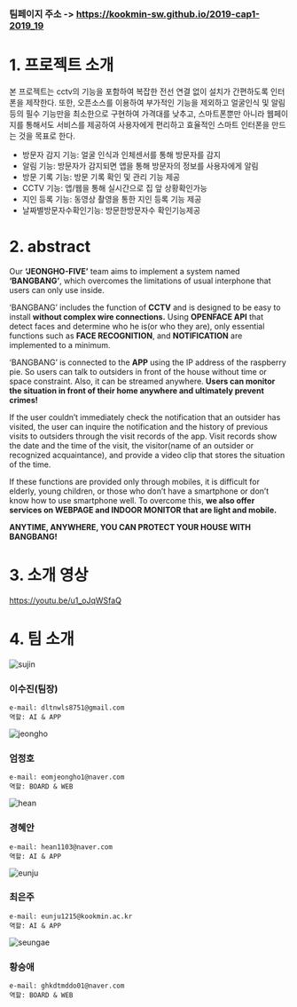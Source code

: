 ### 팀페이지 주소 -> https://kookmin-sw.github.io/2019-cap1-2019_19

# 1. 프로젝트 소개
 본 프로젝트는 cctv의 기능을 포함하여 복잡한 전선 연결 없이 설치가 간편하도록 인터폰을 제작한다. 또한, 오픈소스를 이용하여 부가적인 기능을 제외하고 얼굴인식 및 알림 등의 필수 기능만을 최소한으로 구현하여 가격대를 낮추고, 스마트폰뿐만 아니라 웹페이지를 통해서도 서비스를 제공하여 사용자에게 편리하고 효율적인 스마트 인터폰을 만드는 것을 목표로 한다.
 
* 방문자 감지 기능: 얼굴 인식과 인체센서를 통해 방문자를 감지 
* 알림 기능: 방문자가 감지되면 앱을 통해 방문자의 정보를 사용자에게 알림 
* 방문 기록 기능: 방문 기록 확인 및 관리 기능 제공 
* CCTV 기능: 앱/웹을 통해 실시간으로 집 앞 상황확인가능 
* 지인 등록 기능: 동영상 촬영을 통한 지인 등록 기능 제공 
* 날짜별방문자수확인기능: 방문한방문자수 확인기능제공

 
# 2. abstract
Our **‘JEONGHO-FIVE’** team aims to implement a system named **‘BANGBANG’**, which overcomes the limitations of usual interphone that users can only use inside.

‘BANGBANG’ includes the function of **CCTV** and is designed to be easy to install **without complex wire connections.** Using **OPENFACE API** that detect faces and determine who he is(or who they are), only essential functions such as **FACE RECOGNITION**, and **NOTIFICATION** are implemented to a minimum.

‘BANGBANG’ is connected to the **APP** using the IP address of the raspberry pie. So users can talk to outsiders in front of the house without time or space constraint. Also, it can be streamed anywhere. **Users can monitor the situation in front of their home anywhere and ultimately prevent crimes!**

If the user couldn’t immediately check the notification that an outsider has visited, the user can inquire the notification and the history of previous visits to outsiders through the visit records of the app. Visit records show the date and the time of the visit, the visitor(name of an outsider or recognized acquaintance), and provide a video clip that stores the situation of the time.

If these functions are provided only through mobiles, it is difficult for elderly, young children, or those who don’t have a smartphone or don’t know how to use smartphone well. To overcome this, **we also offer services on WEBPAGE and INDOOR MONITOR that are light and mobile.**

**ANYTIME, ANYWHERE, YOU CAN PROTECT YOUR HOUSE WITH BANGBANG!**


# 3. 소개 영상
https://youtu.be/u1_oJqWSfaQ


# 4. 팀 소개

![sujin](./images/sujin.png)

### 이수진(팀장)
```
e-mail: dltnwls8751@gmail.com
역할: AI & APP
```
![jeongho](./images/jeongho.png)

### 엄정호
```
e-mail: eomjeongho1@naver.com
역할: BOARD & WEB
```
![hean](./images/hean.png)

### 경혜안
```
e-mail: hean1103@naver.com 
역할: AI & APP
```
![eunju](./images/eunju.png)

### 최은주
```
e-mail: eunju1215@kookmin.ac.kr 
역할: AI & APP
```
![seungae](./images/ghkdtmddo.png)
### 황승애
```
e-mail: ghkdtmddo01@naver.com
역할: BOARD & WEB
```
